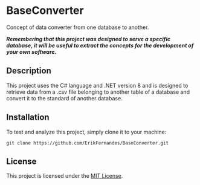 # BaseConverter
Concept of data converter from one database to another.

***Remembering that this project was designed to serve a specific database, it will be useful to extract the concepts for the development of your own software.***


## Description
This project uses the C# language and .NET version 8 and is designed to retrieve data from a .csv file belonging to another table of a database and convert it to the standard of another database.


## Installation
To test and analyze this project, simply clone it to your machine:
```
git clone https://github.com/ErikFernandes/BaseConverter.git
```

## License
This project is licensed under the [MIT License](https://spdx.org/licenses/MIT.html).
